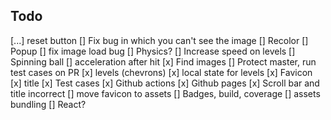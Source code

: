 ## Todo
[...] reset button
[] Fix bug in which you can't see the image
[] Recolor
[] Popup
[] fix image load bug
[] Physics?
    [] Increase speed on levels
    [] Spinning ball
    [] acceleration after hit
[x] Find images
[] Protect master, run test cases on PR
[x] levels (chevrons)
[x] local state for levels
[x] Favicon
[x] title
[x] Test cases
[x] Github actions
[x] Github pages
[x] Scroll bar and title incorrect
[] move favicon to assets
[] Badges, build, coverage
[] assets bundling
[] React?